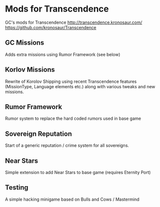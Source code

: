 Mods for Transcendence
======================

GC's mods for Transcendence
http://transcendence.kronosaur.com/
https://github.com/kronosaur/Transcendence


GC Missions
-----------
Adds extra missions using Rumor Framework (see below)


Korlov Missions
---------------
Rewrite of Korolov Shipping using recent Transcendence features (MissionType,
Language elements etc.) along with various tweaks and new missions.


Rumor Framework
---------------
Rumor system to replace the hard coded rumors used in base game


Sovereign Reputation
--------------------
Start of a generic reputation / crime system for all sovereigns.


Near Stars
----------
Simple extension to add Near Stars to base game (requires Eternity Port)


Testing
-------
A simple hacking minigame based on Bulls and Cows / Mastermind
